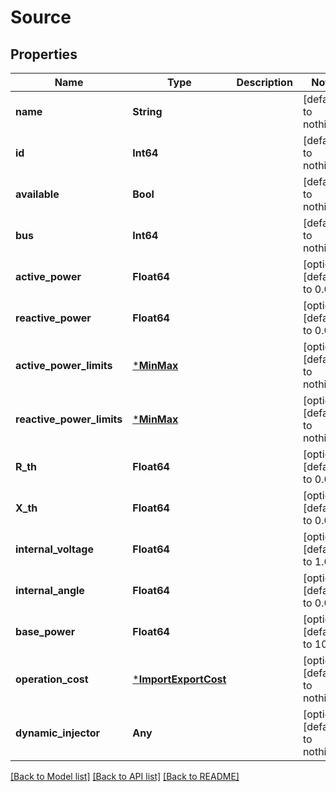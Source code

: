 # Source

## Properties

Name | Type | Description | Notes
------------ | ------------- | ------------- | -------------
**name** | **String** |  | [default to nothing]
**id** | **Int64** |  | [default to nothing]
**available** | **Bool** |  | [default to nothing]
**bus** | **Int64** |  | [default to nothing]
**active_power** | **Float64** |  | [optional] [default to 0.0]
**reactive_power** | **Float64** |  | [optional] [default to 0.0]
**active_power_limits** | [***MinMax**](MinMax.md) |  | [optional] [default to nothing]
**reactive_power_limits** | [***MinMax**](MinMax.md) |  | [optional] [default to nothing]
**R_th** | **Float64** |  | [optional] [default to 0.0]
**X_th** | **Float64** |  | [optional] [default to 0.0]
**internal_voltage** | **Float64** |  | [optional] [default to 1.0]
**internal_angle** | **Float64** |  | [optional] [default to 0.0]
**base_power** | **Float64** |  | [optional] [default to 100.0]
**operation_cost** | [***ImportExportCost**](ImportExportCost.md) |  | [optional] [default to nothing]
**dynamic_injector** | **Any** |  | [optional] [default to nothing]

[[Back to Model list]](../README.md#models) [[Back to API list]](../README.md#api-endpoints) [[Back to README]](../README.md)
